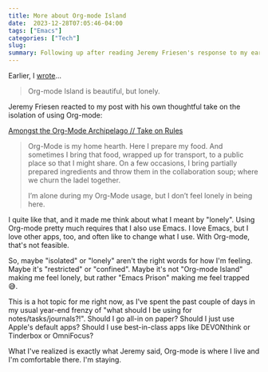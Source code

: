 ```yaml
---
title: More about Org-mode Island
date:  2023-12-28T07:05:46-04:00
tags: ["Emacs"]
categories: ["Tech"]
slug: 
summary: Following up after reading Jeremy Friesen's response to my earlier post
---
```


Earlier, I [wrote](https://baty.net/journal/2023/12/28/the-org-mode-island)...

> Org-mode Island is beautiful, but lonely.

Jeremy Friesen reacted to my post with his own thoughtful take on the isolation of using Org-mode:

[Amongst the Org-Mode Archipelago // Take on Rules](https://takeonrules.com/2023/12/28/amongst-the-org-mode-archipelago/)
> Org-Mode is my home hearth. Here I prepare my food. And sometimes I bring that food, wrapped up for transport, to a public place so that I might share. On a few occasions, I bring partially prepared ingredients and throw them in the collaboration soup; where we churn the ladel together.
> 
> I’m alone during my Org-Mode usage, but I don’t feel lonely in being here.

I quite like that, and it made me think about what I meant by  "lonely". Using Org-mode pretty much requires that I also use Emacs. I love Emacs, but I love other apps, too, and often like to change what I use. With Org-mode, that's not feasible. 

So, maybe "isolated" or "lonely" aren't the right words for how I'm feeling. Maybe it's "restricted" or "confined". Maybe it's not "Org-mode Island" making me feel lonely, but rather "Emacs Prison" making me feel trapped 😅.

This is a hot topic for me right now, as I've spent the past couple of days in my usual year-end frenzy of "what should I be using for notes/tasks/journals?!". Should I go all-in on paper? Should I just use Apple's default apps? Should I use best-in-class apps like DEVONthink or Tinderbox or OmniFocus?

What I've realized is exactly what Jeremy said, Org-mode is where I live and I'm comfortable there. I'm staying.
